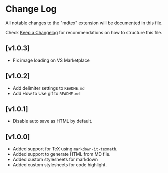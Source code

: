 # Change Log

All notable changes to the "mdtex" extension will be documented in this file.

Check [Keep a Changelog](http://keepachangelog.com/) for recommendations on how to structure this file.

## [v1.0.3]

- Fix image loading on VS Marketplace

## [v1.0.2]

- Add delimiter settings to `README.md`
- Add How to Use gif to `README.md`

## [v1.0.1]

- Disable auto save as HTML by default.

## [v1.0.0]

- Added support for TeX using `markdown-it-texmath`.
- Added support to generate HTML from MD file.
- Added custom stylesheets for markdown
- Added custom stylesheets for code highlight.
